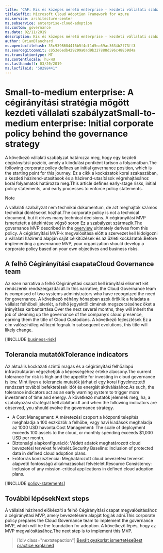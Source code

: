 ```yaml
---
title: 'CAF: Kis és közepes méretű enterprise - kezdeti vállalati szabályzat a adatirányítási stratégia mögött'
titleSuffix: Microsoft Cloud Adoption Framework for Azure
ms.service: architecture-center
ms.subservice: enterprise-cloud-adoption
ms.custom: governance
ms.date: 02/11/2019
description: Kis és közepes méretű enterprise - kezdeti vállalati szabályzat a cégirányítási strateg mögött
author: BrianBlanchard
ms.openlocfilehash: 35c9398684416b5f4df1d5ea69ac3634b2f73ff3
ms.sourcegitcommit: c053e6edb429299a0ad9b327888d596c48859d4a
ms.translationtype: MT
ms.contentlocale: hu-HU
ms.lasthandoff: 03/20/2019
ms.locfileid: "58298441"
---
```

# <a name="small-to-medium-enterprise-initial-corporate-policy-behind-the-governance-strategy"></a><span data-ttu-id="12fa8-103">Small-to-medium enterprise: A cégirányítási stratégia mögött kezdeti vállalati szabályzat</span><span class="sxs-lookup"><span data-stu-id="12fa8-103">Small-to-medium enterprise: Initial corporate policy behind the governance strategy</span></span>

<span data-ttu-id="12fa8-104">A következő vállalati szabályzat határozza meg, hogy egy kezdeti cégirányítási pozíció, amely a kiindulási pontként tartson a folyamatban.</span><span class="sxs-lookup"><span data-stu-id="12fa8-104">The following corporate policy defines an initial governance position, which is the starting point for this journey.</span></span> <span data-ttu-id="12fa8-105">Ez a cikk a kockázatok korai szakaszában, a kezdeti házirend-utasítások és a házirend-utasítások végrehajtásához korai folyamatok határozza meg.</span><span class="sxs-lookup"><span data-stu-id="12fa8-105">This article defines early-stage risks, initial policy statements, and early processes to enforce policy statements.</span></span>

> [!NOTE]
><span data-ttu-id="12fa8-106">A vállalati szabályzat nem technikai dokumentum, de azt meghajtók számos technikai döntéseket hozhat.</span><span class="sxs-lookup"><span data-stu-id="12fa8-106">The corporate policy is not a technical document, but it drives many technical decisions.</span></span> <span data-ttu-id="12fa8-107">A cégirányítási MVP ismertetett a [áttekintése](./overview.md) végső soron Ez a szabályzat származik.</span><span class="sxs-lookup"><span data-stu-id="12fa8-107">The governance MVP described in the [overview](./overview.md) ultimately derives from this policy.</span></span> <span data-ttu-id="12fa8-108">A cégirányítási MVP-k megvalósítása előtt a szervezet kell kidolgozni a vállalati házirend alapján saját célkitűzések és az üzleti kockázatok.</span><span class="sxs-lookup"><span data-stu-id="12fa8-108">Before implementing a governance MVP, your organization should develop a corporate policy based on your own objectives and business risks.</span></span>

## <a name="cloud-governance-team"></a><span data-ttu-id="12fa8-109">A felhő Cégirányítási csapata</span><span class="sxs-lookup"><span data-stu-id="12fa8-109">Cloud Governance team</span></span>

<span data-ttu-id="12fa8-110">Az ezen narratíva a felhő Cégirányítási csapat kell irányítási elismert két rendszerek rendszergazdái áll.</span><span class="sxs-lookup"><span data-stu-id="12fa8-110">In this narrative, the Cloud Governance team is comprised of two systems administrators who have recognized the need for governance.</span></span> <span data-ttu-id="12fa8-111">A következő néhány hónapban azok öröklik a feladata a vállalat felhőbeli jelenlét, a felhő jegyektől címének megszerzéséhez őket a irányítása karbantartása.</span><span class="sxs-lookup"><span data-stu-id="12fa8-111">Over the next several months, they will inherit the job of cleaning up the governance of the company’s cloud presence, earning them the title of Cloud Custodians.</span></span> <span data-ttu-id="12fa8-112">A következő fejlesztések Ez a cím valószínűleg változni fognak.</span><span class="sxs-lookup"><span data-stu-id="12fa8-112">In subsequent evolutions, this title will likely change.</span></span>

[!INCLUDE [business-risk](../../../../../includes/cloud-adoption/governance/business-risks.md)]

## <a name="tolerance-indicators"></a><span data-ttu-id="12fa8-113">Tolerancia mutatók</span><span class="sxs-lookup"><span data-stu-id="12fa8-113">Tolerance indicators</span></span>

<span data-ttu-id="12fa8-114">Az aktuális kockázati szintű magas és a cégirányítási felhőalapú infrastruktúrán végezhetjük a képességéhez értéke alacsony.</span><span class="sxs-lookup"><span data-stu-id="12fa8-114">The current tolerance for risk is high and the appetite for investing in cloud governance is low.</span></span> <span data-ttu-id="12fa8-115">Mint ilyen a tolerancia mutatók járhat el egy korai figyelmeztető rendszert további befektetések időt és energiát aktiválásához.</span><span class="sxs-lookup"><span data-stu-id="12fa8-115">As such, the tolerance indicators act as an early warning system to trigger more investment of time and energy.</span></span> <span data-ttu-id="12fa8-116">A következő mutatók jelennek meg, ha, a szabályozási stratégiát kell alakítani.</span><span class="sxs-lookup"><span data-stu-id="12fa8-116">If and when the following indicators are observed, you should evolve the governance strategy.</span></span>

- <span data-ttu-id="12fa8-117">A Cost Management: A méretezési csoport a központi telepítés meghaladja a 100 eszközök a felhőbe, vagy havi kiadások meghaladja az 1000 USD havonta.</span><span class="sxs-lookup"><span data-stu-id="12fa8-117">Cost Management: The scale of deployment exceeds 100 assets to the cloud, or monthly spending exceeds $1,000 USD per month.</span></span>
- <span data-ttu-id="12fa8-118">Biztonsági alapkonfiguráció: Védett adatok meghatározott cloud bevezetési terveket felvételét.</span><span class="sxs-lookup"><span data-stu-id="12fa8-118">Security Baseline: Inclusion of protected data in defined cloud adoption plans.</span></span>
- <span data-ttu-id="12fa8-119">Erőforrás konzisztencia: Meghatározott cloud bevezetési terveket alapvető fontosságú alkalmazásokat felvételét.</span><span class="sxs-lookup"><span data-stu-id="12fa8-119">Resource Consistency: Inclusion of any mission-critical applications in defined cloud adoption plans.</span></span>

[!INCLUDE [policy-statements](../../../../../includes/cloud-adoption/governance/policy-statements.md)]

## <a name="next-steps"></a><span data-ttu-id="12fa8-120">További lépések</span><span class="sxs-lookup"><span data-stu-id="12fa8-120">Next steps</span></span>

<span data-ttu-id="12fa8-121">A vállalati házirend előkészíti a felhő Cégirányítási csapat megvalósításához a cégirányítási MVP, amely bevezetésére alapját fogják adni.</span><span class="sxs-lookup"><span data-stu-id="12fa8-121">This corporate policy prepares the Cloud Governance team to implement the governance MVP, which will be the foundation for adoption.</span></span> <span data-ttu-id="12fa8-122">A következő lépés, hogy az MVP megvalósításához.</span><span class="sxs-lookup"><span data-stu-id="12fa8-122">The next step is to implement this MVP.</span></span>

> [!div class="nextstepaction"]
> [<span data-ttu-id="12fa8-123">Bevált gyakorlat ismertetése</span><span class="sxs-lookup"><span data-stu-id="12fa8-123">Best practice explained</span></span>](./best-practice-explained.md)